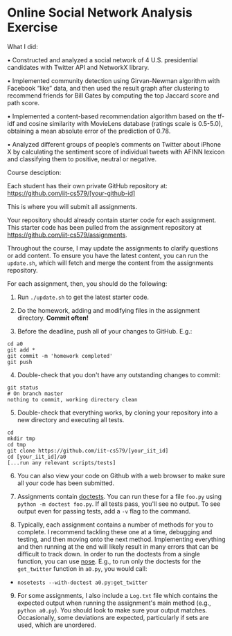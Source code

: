 # Online Social Network Analysis Exercise							

What I did:

•	Constructed and analyzed a social network of 4 U.S. presidential candidates with Twitter API and NetworkX library. 

•	Implemented community detection using Girvan-Newman algorithm with Facebook “like” data, and then used the result graph after clustering to recommend friends for Bill Gates by computing the top Jaccard score and path score.

•	Implemented a content-based recommendation algorithm based on the tf-idf and cosine similarity with MovieLens database (ratings scale is 0.5-5.0), obtaining a mean absolute error of the prediction of 0.78.

•	Analyzed different groups of people’s comments on Twitter about iPhone X by calculating the sentiment score of individual tweets with AFINN lexicon and classifying them to positive, neutral or negative.







Course desciption:

Each student has their own private GitHub repository at:  
<https://github.com/iit-cs579/[your-github-id]>

This is where you will submit all assignments.

Your repository should already contain starter code for each assignment. This starter code has been pulled from the assignment repository at <https://github.com/iit-cs579/assignments>.

Throughout the course, I may update the assignments to clarify questions or add content. To ensure you have the latest content, you can run the `update.sh`, which will fetch and merge the content from the assignments repository.

For each assignment, then, you should do the following:

1. Run `./update.sh` to get the latest starter code.

2. Do the homework, adding and modifying files in the assignment directory. **Commit often!**

3. Before the deadline, push all of your changes to GitHub. E.g.:
  ```
  cd a0
  git add *
  git commit -m 'homework completed'
  git push
  ```

4. Double-check that you don't have any outstanding changes to commit:
  ```
  git status
  # On branch master
  nothing to commit, working directory clean
  ```

5. Double-check that everything works, by cloning your repository into a new directory and executing all tests.
  ```
  cd 
  mkdir tmp
  cd tmp
  git clone https://github.com/iit-cs579/[your_iit_id]
  cd [your_iit_id]/a0
  [...run any relevant scripts/tests]
  ```

6. You can also view your code on Github with a web browser to make sure all your code has been submitted.

7. Assignments contain [doctests](https://docs.python.org/3/library/doctest.html). You can run these for a file `foo.py` using `python -m doctest foo.py`. If all tests pass, you'll see no output. To see output even for passing tests, add a `-v` flag to the command.

8. Typically, each assignment contains a number of methods for you to complete. I recommend tackling these one at a time, debugging and testing, and then moving onto the next method. Implementing everything and then running at the end will likely result in many errors that can be difficult to track down. In order to run the doctests from a single function, you can use [nose](https://github.com/nose-devs/nose). E.g., to run only the doctests for the `get_twitter` function in `a0.py`, you would call:
  - `nosetests --with-doctest a0.py:get_twitter`

9. For some assignments, I also include a `Log.txt` file which contains the expected output when running the assignment's main method (e.g., `python a0.py`). You should look to make sure your output matches. Occasionally, some deviations are expected, particularly if sets are used, which are unordered.
